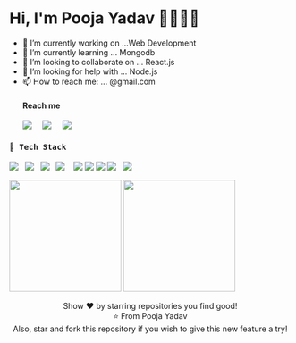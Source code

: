 # Hi, I'm Pooja Yadav 👋👨🏻‍💻 

- 🔭 I’m currently working on ...Web Development
- 🌱 I’m currently learning ... Mongodb
- 👯 I’m looking to collaborate on ... React.js
- 🤔 I’m looking for help with ... Node.js
- 📫 How to reach me: ... @gmail.com
  <p>
  <h4>Reach me</h4>
  <a href="https://www.linkedin.com/in//"><img src="https://img.icons8.com/android/24/000000/linkedin.png"/></a>&nbsp;&nbsp;&nbsp;&nbsp;
    <a href="https://twitter.com/"><img src="https://img.icons8.com/android/24/000000/twitter.png"/></a>&nbsp;&nbsp;&nbsp;&nbsp;
  <a href="https://netlify.app/"><img src="https://img.icons8.com/ios-filled/24/000000/portfolio.png"/></a>
</p>
  <h4> 🔭<samp> Tech Stack</samp></h4>
  <p >
 <img src="https://img.shields.io/badge/html5%20-%23e34f26.svg?&style=for-the-badge&logo=html5&logoColor=white" />&nbsp;&nbsp;
 <img src="https://img.shields.io/badge/css3%20-%231572B6.svg?&style=for-the-badge&logo=css3&logoColor=white" />&nbsp;&nbsp;
 <img src="https://img.shields.io/badge/javascript%20-%23F7DF1E.svg?&style=for-the-badge&logo=javascript&logoColor=white" />&nbsp;&nbsp;
 <img src="https://img.shields.io/badge/react%20-%2361DAFB.svg?&style=for-the-badge&logo=react&logoColor=white" />&nbsp;&nbsp;&nbsp;
 <img src="https://img.shields.io/badge/react%20redux%20-%23c21325.svg?&style=for-the-badge&logo=redux&logoColor=white" />
 <img src="https://img.shields.io/badge/mongodb%20-%23e34f26.svg?&style=for-the-badge&logo=mongodb&logoColor=white" />
 <img src="https://img.shields.io/badge/nodejs%20-%23e34f26.svg?&style=for-the-badge&logo=nodejs&logoColor=white" />
 <img src="https://img.shields.io/badge/Git%20-%23e34f26.svg?&style=for-the-badge&logo=git&logoColor=white" />&nbsp;&nbsp;
 <img src="https://img.shields.io/badge/Bootstrap%20-%23e34f26.svg?&style=for-the-badge&logo=bootstrap&logoColor=white" />&nbsp;&nbsp;
  
 </p>
  <p align='left'>
  <img src="https://github-readme-stats.vercel.app/api?username=pooja171195&theme=dark&show_icons=true&count_private=true" height="200px" />
  <img src="https://github-readme-stats.vercel.app/api/top-langs/?username=pooja171195&theme=tokyonight"  height="200px"/>
</P>

<p align = "center">
  Show ❤️ by starring repositories you find good! <br/>
⭐ From Pooja Yadav  <br/>
Also, star and fork this repository if you wish to give this new feature a try! <br/>
</p>
